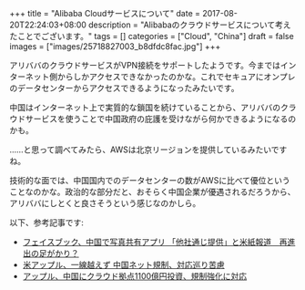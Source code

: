 +++
title = "Alibaba Cloudサービスについて"
date = 2017-08-20T22:24:03+08:00
description = "Alibabaのクラウドサービスについて考えたことでございます。"
tags = []
categories = ["Cloud", "China"]
draft = false
images = ["images/25718827003_b8dfdc8fac.jpg"]
+++

アリババのクラウドサービスがVPN接続をサポートしたようです。今まではインターネット側からしかアクセスできなかったのかな。これでセキュアにオンプレのデータセンターからアクセスできるようになったみたいです。

中国はインターネット上で実質的な鎖国を続けていることから、アリババのクラウドサービスを使うことで中国政府の庇護を受けながら何かできるようになるのかも。

……と思って調べてみたら、AWSは北京リージョンを提供しているみたいですね。

技術的な面では、中国国内でのデータセンターの数がAWSに比べて優位ということなのかな。政治的な部分だと、おそらく中国企業が優遇されるだろうから、アリババにしとくと良さそうという感じなのかしら。

以下、参考記事です:

* [フェイスブック、中国で写真共有アプリ 「他社通じ提供」と米紙報道　再進出の足がかり？](http://www.nikkei.com/article/DGKKZO19946960T10C17A8TJC000/)
* [米アップル、一線越えず 中国ネット規制、対応巡り苦慮](http://www.nikkei.com/article/DGKKZO20171260Z10C17A8EA4000/)
* [アップル、中国にクラウド拠点1100億円投資、規制強化に対応](http://www.nikkei.com/article/DGKKASGM12H5H_S7A710C1TJ2000/)

